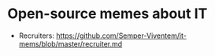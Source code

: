 # Open-source memes about IT 

* Recruiters: https://github.com/Semper-Viventem/it-mems/blob/master/recruiter.md
